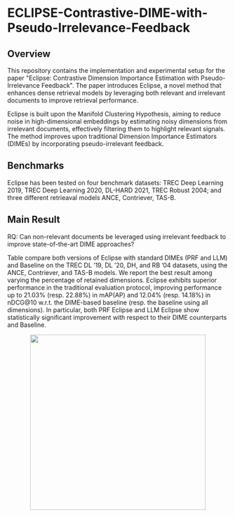# ECLIPSE-Contrastive-DIME-with-Pseudo-Irrelevance-Feedback


## Overview
This repository contains the implementation and experimental setup for the paper "Eclipse: Contrastive Dimension Importance Estimation with Pseudo-Irrelevance Feedback". The paper introduces Eclipse, a novel method that enhances dense retrieval models by leveraging both relevant and irrelevant documents to improve retrieval performance.

Eclipse is built upon the Manifold Clustering Hypothesis, aiming to reduce noise in high-dimensional embeddings by estimating noisy dimensions from irrelevant documents, effectively filtering them to highlight relevant signals. The method improves upon traditional Dimension Importance Estimators (DIMEs) by incorporating pseudo-irrelevant feedback.

## Benchmarks
Eclipse has been tested on four benchmark datasets: TREC Deep Learning 2019, TREC Deep Learning 2020, DL-HARD 2021, TREC Robust 2004; and three different retrieaval models ANCE, Contriever, TAS-B. 

## Main Result

RQ: Can non-relevant documents be leveraged using irrelevant feedback to improve state-of-the-art DIME approaches?

Table compare both versions of Eclipse with standard
DIMEs (PRF and LLM) and Baseline on the TREC DL ’19, DL ’20, DH, and
RB ’04 datasets, using the ANCE, Contriever, and TAS-B models. We report
the best result among varying the percentage of retained dimensions. Eclipse
exhibits superior performance in the traditional evaluation protocol, improving
performance up to $21.03\%$ (resp. $22.88\%$) in mAP(AP) and $12.04\%$ (resp. $14.18\%$) in nDCG@10 w.r.t. the DIME-based baseline (resp. the baseline using all dimensions). In particular,
both PRF Eclipse and LLM Eclipse show statistically significant improvement
with respect to their DIME counterparts and Baseline. 

<div align="center">
<img src="images/comparison-eclipse-baselines.jpeg" alt="" width="400"/>
<div>
